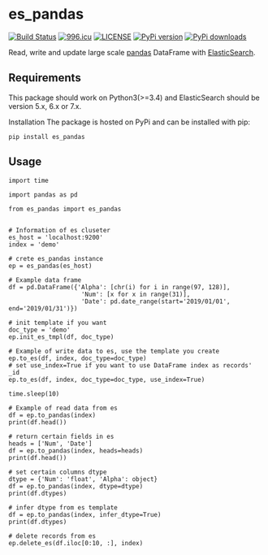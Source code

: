 # es_pandas
[![Build Status](https://travis-ci.org/fuyb1992/es_pandas.svg?branch=master)](https://travis-ci.org/fuyb1992/es_pandas) <a href="https://996.icu"><img src="https://img.shields.io/badge/link-996.icu-red.svg" alt="996.icu" /></a> [![LICENSE](https://img.shields.io/badge/license-Anti%20996-blue.svg)](https://github.com/996icu/996.ICU/blob/master/LICENSE) [![PyPi version](https://pypip.in/v/es_pandas/badge.png)](https://crate.io/packages/es_pandas/)
[![PyPi downloads](https://pypip.in/d/es_pandas/badge.png)](https://pypistats.org/packages/es-pandas)

 Read, write and update large scale [pandas](http://pandas.pydata.org/) DataFrame  with [ElasticSearch](https://www.elastic.co/).
 

## Requirements
This package should work on Python3(>=3.4) and ElasticSearch should be version 5.x, 6.x or 7.x.

Installation
The package is hosted on PyPi and can be installed with pip:
```
pip install es_pandas
```
## Usage

```
import time

import pandas as pd

from es_pandas import es_pandas


# Information of es cluseter
es_host = 'localhost:9200'
index = 'demo'

# crete es_pandas instance
ep = es_pandas(es_host)

# Example data frame
df = pd.DataFrame({'Alpha': [chr(i) for i in range(97, 128)], 
                    'Num': [x for x in range(31)], 
                    'Date': pd.date_range(start='2019/01/01', end='2019/01/31')})

# init template if you want
doc_type = 'demo'
ep.init_es_tmpl(df, doc_type)

# Example of write data to es, use the template you create
ep.to_es(df, index, doc_type=doc_type)
# set use_index=True if you want to use DataFrame index as records' _id
ep.to_es(df, index, doc_type=doc_type, use_index=True)

time.sleep(10)

# Example of read data from es
df = ep.to_pandas(index)
print(df.head())

# return certain fields in es
heads = ['Num', 'Date']
df = ep.to_pandas(index, heads=heads)
print(df.head())

# set certain columns dtype
dtype = {'Num': 'float', 'Alpha': object}
df = ep.to_pandas(index, dtype=dtype)
print(df.dtypes)

# infer dtype from es template
df = ep.to_pandas(index, infer_dtype=True)
print(df.dtypes)

# delete records from es
ep.delete_es(df.iloc[0:10, :], index)
```
